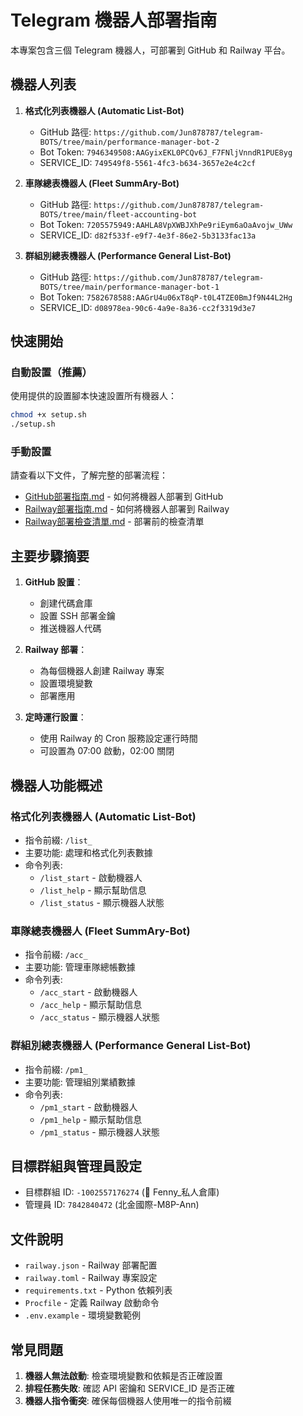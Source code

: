 # Telegram 機器人部署指南

本專案包含三個 Telegram 機器人，可部署到 GitHub 和 Railway 平台。

## 機器人列表

1. **格式化列表機器人 (Automatic List-Bot)**
   - GitHub 路徑: `https://github.com/Jun878787/telegram-BOTS/tree/main/performance-manager-bot-2`
   - Bot Token: `7946349508:AAGyixEKL0PCQv6J_F7FNljVnndR1PUE8yg`
   - SERVICE_ID: `749549f8-5561-4fc3-b634-3657e2e4c2cf`

2. **車隊總表機器人 (Fleet SummAry-Bot)**
   - GitHub 路徑: `https://github.com/Jun878787/telegram-BOTS/tree/main/fleet-accounting-bot`
   - Bot Token: `7205575949:AAHLA8VpXWBJXhPe9riEym6aOaAvojw_UWw`
   - SERVICE_ID: `d82f533f-e9f7-4e3f-86e2-5b3133fac13a`

3. **群組別總表機器人 (Performance General List-Bot)**
   - GitHub 路徑: `https://github.com/Jun878787/telegram-BOTS/tree/main/performance-manager-bot-1`
   - Bot Token: `7582678588:AAGrU4u06xT8qP-t0L4TZE0BmJf9N44L2Hg`
   - SERVICE_ID: `d08978ea-90c6-4a9e-8a36-cc2f3319d3e7`

## 快速開始

### 自動設置（推薦）

使用提供的設置腳本快速設置所有機器人：

```bash
chmod +x setup.sh
./setup.sh
```

### 手動設置

請查看以下文件，了解完整的部署流程：

- [GitHub部署指南.md](GitHub部署指南.md) - 如何將機器人部署到 GitHub
- [Railway部署指南.md](Railway部署指南.md) - 如何將機器人部署到 Railway
- [Railway部署檢查清單.md](Railway部署檢查清單.md) - 部署前的檢查清單

## 主要步驟摘要

1. **GitHub 設置**：
   - 創建代碼倉庫
   - 設置 SSH 部署金鑰
   - 推送機器人代碼

2. **Railway 部署**：
   - 為每個機器人創建 Railway 專案
   - 設置環境變數
   - 部署應用

3. **定時運行設置**：
   - 使用 Railway 的 Cron 服務設定運行時間
   - 可設置為 07:00 啟動，02:00 關閉

## 機器人功能概述

### 格式化列表機器人 (Automatic List-Bot)
- 指令前綴: `/list_`
- 主要功能: 處理和格式化列表數據
- 命令列表:
  - `/list_start` - 啟動機器人
  - `/list_help` - 顯示幫助信息
  - `/list_status` - 顯示機器人狀態

### 車隊總表機器人 (Fleet SummAry-Bot)
- 指令前綴: `/acc_`
- 主要功能: 管理車隊總帳數據
- 命令列表:
  - `/acc_start` - 啟動機器人
  - `/acc_help` - 顯示幫助信息
  - `/acc_status` - 顯示機器人狀態

### 群組別總表機器人 (Performance General List-Bot)
- 指令前綴: `/pm1_`
- 主要功能: 管理組別業績數據
- 命令列表:
  - `/pm1_start` - 啟動機器人
  - `/pm1_help` - 顯示幫助信息
  - `/pm1_status` - 顯示機器人狀態

## 目標群組與管理員設定

- 目標群組 ID: `-1002557176274` (👀 Fenny_私人倉庫)
- 管理員 ID: `7842840472` (北金國際-M8P-Ann)

## 文件說明

- `railway.json` - Railway 部署配置
- `railway.toml` - Railway 專案設定
- `requirements.txt` - Python 依賴列表
- `Procfile` - 定義 Railway 啟動命令
- `.env.example` - 環境變數範例

## 常見問題

1. **機器人無法啟動**: 檢查環境變數和依賴是否正確設置
2. **排程任務失敗**: 確認 API 密鑰和 SERVICE_ID 是否正確
3. **機器人指令衝突**: 確保每個機器人使用唯一的指令前綴 